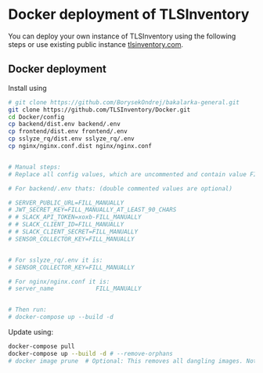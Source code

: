 # Docker deployment of TLSInventory

You can deploy your own instance of TLSInventory using the following steps or use existing public instance [tlsinventory.com](https://tlsinventory.com).

## Docker deployment

Install using
```bash
# git clone https://github.com/BorysekOndrej/bakalarka-general.git
git clone https://github.com/TLSInventory/Docker.git
cd Docker/config
cp backend/dist.env backend/.env
cp frontend/dist.env frontend/.env
cp sslyze_rq/dist.env sslyze_rq/.env
cp nginx/nginx.conf.dist nginx/nginx.conf


# Manual steps:
# Replace all config values, which are uncommented and contain value FILL_MANUALY

# For backend/.env thats: (double commented values are optional)

# SERVER_PUBLIC_URL=FILL_MANUALLY
# JWT_SECRET_KEY=FILL_MANUALLY_AT_LEAST_90_CHARS
# # SLACK_API_TOKEN=xoxb-FILL_MANUALLY
# # SLACK_CLIENT_ID=FILL_MANUALLY
# # SLACK_CLIENT_SECRET=FILL_MANUALLY
# SENSOR_COLLECTOR_KEY=FILL_MANUALLY


# For sslyze_rq/.env it is:
# SENSOR_COLLECTOR_KEY=FILL_MANUALLY

# For nginx/nginx.conf it is:
# server_name            FILL_MANUALLY


# Then run:
# docker-compose up --build -d
```

Update using:
```bash
docker-compose pull
docker-compose up --build -d # --remove-orphans
# docker image prune  # Optional: This removes all dangling images. Not just the ones from this project.
```
